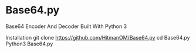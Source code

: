 # Base64.py
Base64 Encoder And Decoder Built With Python 3

Installation
git clone https://github.com/HitmanOM/Base64.py
cd Base64.py
Python3 Base64.py
